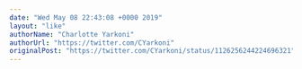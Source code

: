 ```yaml
---
date: "Wed May 08 22:43:08 +0000 2019"
layout: "like"
authorName: "Charlotte Yarkoni"
authorUrl: "https://twitter.com/CYarkoni"
originalPost: "https://twitter.com/CYarkoni/status/1126256244224696321"
---
```

